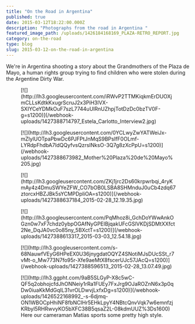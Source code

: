 ```yaml
---
title: "On the Road in Argentina"
published: true
date: 2015-03-12T18:22:00.000Z
description: "Photographs from the road in Argentina "
featured_image_path: /uploads/1426184168169_PLAZA-RETRO_REPORT.jpg
category: on-the-road
type: blog
slug: 2015-03-12-on-the-road-in-argentina
---
```


We're in Argentina shooting a story about the Grandmothers of the Plaza de Mayo, a human rights group trying to find children who were stolen during the Argentine Dirty War.

<figure data-type="image">[![](http://lh3.googleusercontent.com/iRWvP2TTMKiqkmErDUOXjmCLLsKdtkKxugrScruJ2x3PiH3lVX-SXIYCeYDMkOuF7szL7744uUlRnUZhpjTotDzDc0bzTV0F-g=s1200)](/webhook-uploads/1427388714797_Estela_Carlotto_Interview2.jpg)</figure>

<figure data-type="image">[![](http://lh3.googleusercontent.com/0YCLwyZwYATWeiJx-mZlylUOTpaPbwDc6PJFPtJnMqS9BPsIfF0OLmf-LYRdpFhdbA7IdQQyfvsQzrsINksO-3Q7g8zXcPpU=s1200)](/webhook-uploads/1427388673982_Mother%20Plaza%20de%20Mayo%205.jpg)</figure>

<figure data-type="image">[![](http://lh3.googleusercontent.com/ZKj1jrc2Ds60krpwrbqi_4ryKmAy4z4DmuSWYeZFW_CO7bOB0LSBA8SHMnduJ0uCb4zdq67ztorcxHBZJBk5sYCMPDpIiOA=s1200)](/webhook-uploads/1427388637184_2015-02-28_12.19.35.jpg)</figure>

<figure data-type="image">[![](http://lh3.googleusercontent.com/PqMhoz8i_GchDoYWwAnkOGzn0w7xF7chdz0ybpOGAfNyGPEIBjqakUFcGSlVKDjSDMtXXfct2Ne_DqJA0vc0o85ny_5BXctT=s1200)](/webhook-uploads/1427388613317_2015-03-03_12.54.18.jpg)</figure>

<figure data-type="image">[![](http://lh3.googleusercontent.com/s-68NauwfVEyG6HPeEX0U36jnygdatOQYZ4SNotiMJsDUcSSt_r7vMt-o_Mw773N7fo95r-Xfe9aeMtX8fscerUJc57JAcQ=s1200)](/webhook-uploads/1427388596513_2015-02-28_13.07.49.jpg)</figure>

<figure data-type="image">[![](http://lh3.ggpht.com/9aB5SLGyP-X8c5wC-QF5q2obhojcfdJhONNeiy1rRa1FUEy7FxJrg9OJaROZnN6x3p0qDw0iuaKkMdGqIL31vrOLDwvjLxfxDg=s1200)](/webhook-uploads/1426522168992_-s-6djmq-ON1WBOCpHhiNF8fbNCIHr5EHkLpyY4NBtcQnvVqk7w6emnfzjKRbyl5RHRwvyKO5bXFC38B5qsaZ2L-08kdmUUZ%3Ds1600)

<figcaption>
Here our cameraman Matias sports some pretty high style.</figcaption>

</figure>

